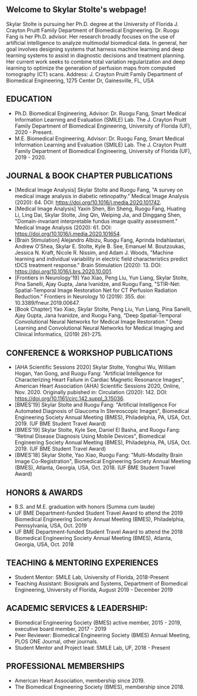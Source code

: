 ## Welcome to Skylar Stolte's webpage!
Skylar Stolte is pursuing her Ph.D. degree at the University of Florida J. Crayton Pruitt Family Department of Biomedical Engineering. Dr. Ruogu Fang is her Ph.D. advisor. Her research broadly focuses on the use of artificial intelligence to analyze multimodal biomedical data. In general, her goal involves designing systems that harness machine learning and deep learning systems to assist in diagnostic decisions and treatment planning. Her current work seeks to combine total variation regularization and deep learning to optimize the generation of perfusion maps from computed tomography (CT) scans. 
Address: J. Crayton Pruitt Family Department of Biomedical Engineering, 1275 Center Dr, Gainesville, FL, USA

## EDUCATION 
- Ph.D. Biomedical Engineering, Advisor: Dr. Ruogu Fang, Smart Medical Information Learning and Evaluation (SMILE) Lab. The J. Crayton Pruitt Family Department of Biomedical Engineering, University of Florida (UF), 2020 - Present.  
- M.E. Biomedical Engineering, Advisor: Dr. Ruogu Fang, Smart Medical Information Learning and Evaluation (SMILE) Lab. The J. Crayton Pruitt Family Department of Biomedical Engineering, University of Florida (UF), 2019 - 2020.

## JOURNAL & BOOK CHAPTER PUBLICATIONS
- [Medical Image Analysis] Skylar Stolte and Ruogu Fang, "A survey on medical image analysis in diabetic retinopathy." Medical Image Analysis (2020): 64. DOI: https://doi.org/10.1016/j.media.2020.101742.
- [Medical Image Analysis] Yaxin Shen, Bin Sheng, Ruogu Fang, Huating Li, Ling Dai, Skylar Stolte, Jing Qin, Weiping Jia, and Dinggang Shen, "Domain-invariant interpretable fundus image quality assessment." Medical Image Analysis (2020): 61. DOI: https://doi.org/10.1016/j.media.2020.101654.
- [Brain Stimulation] Alejandro Albizu, Ruogu Fang, Aprinda Indahlastari, Andrew O’Shea, Skylar E. Stolte, Kyle B. See, Emanuel M. Boutzoukas, Jessica N. Kraft, Nicole R. Nissim, and Adam J. Woods, "Machine learning and individual variability in electric field characteristics predict tDCS treatment response." Brain Stimulation (2020): 13. DOI: https://doi.org/10.1016/j.brs.2020.10.001.
- [Frontiers in Neurology'19] Yao Xiao, Peng Liu, Yun Liang, Skylar Stolte, Pina Sanelli, Ajay Gupta, Jana Ivanidze, and Ruogu Fang, "STIR-Net: Spatial-Temporal Image Restoration Net for CT Perfusion Radiation Reduction." Frontiers in Neurology 10 (2019): 355. doi: 10.3389/fneur.2019.00647.
- [Book Chapter] Yao Xiao, Skylar Stolte, Peng Liu, Yun Liang, Pina Sanelli, Ajay Gupta, Jana Ivanidze, and Ruogu Fang, ”Deep Spatial-Temporal Convolutional Neural Networks for Medical Image Restoration.” Deep Learning and Convolutional Neural Networks for Medical Imaging and Clinical Informatics, (2019) 261-275.

## CONFERENCE & WORKSHOP PUBLICATIONS
- [AHA Scientific Sessions 2020] Skylar Stolte, Yonghui Wu, William Hogan, Yan Gong, and Ruogu Fang: "Artificial Intelligence for Characterizing Heart Failure in Cardiac Magnetic Resonance Images", American Heart Association (AHA) Scientific Sessions 2020, Online, Nov. 2020. Originally pubished in: Circulation (2020): 142. DOI: https://doi.org/10.1161/circ.142.suppl_3.15036.
- [BMES'19] Skylar Stolte and Ruogu Fang: "Artificial Intelligence For Automated Diagnosis of Glaucoma In Stereoscopic Images", Biomedical Engineering Society Annual Meeting (BMES), Philadelphia, PA, USA, Oct. 2019. (UF BME Student Travel Award)
- [BMES'19] Skylar Stolte, Kyle See, Daniel El Basha, and Ruogu Fang: "Retinal Disease Diagnosis Using Mobile Devices", Biomedical Engineering Society Annual Meeting (BMES), Philadelphia, PA, USA, Oct. 2019. (UF BME Student Travel Award)
- [BMES'18] Skylar Stolte, Yao Xiao, Ruogu Fang: "Multi-Modality Brain Image Co-Registration", Biomedical Engineering Society Annual Meeting (BMES), Atlanta, Georgia, USA, Oct. 2018. (UF BME Student Travel Award)

## HONORS & AWARDS
- B.S. and M.E. graduation with honors (Summa cum laude)
- UF BME Department-funded Student Travel Award to attend the 2019 Biomedical Engineering Society Annual Meeting (BMES), Philadelphia, Pennsylvania, USA, Oct. 2019
- UF BME Department-funded Student Travel Award to attend the 2018 Biomedical Engineering Society Annual Meeting (BMES), Atlanta, Georgia, USA, Oct. 2018

## TEACHING & MENTORING EXPERIENCES 
- Student Mentor: SMILE Lab, University of Florida, 2018-Present
- Teaching Assistant: Biosignals and Systems, Department of Biomedical Engineering, University of Florida, August 2019 - December 2019

## ACADEMIC SERVICES & LEADERSHIP: 
- Biomedical Engineering Society (BMES) active member, 2015 - 2019, executive board member, 2017 - 2019
- Peer Reviewer: Biomedical Engineering Society (BMES) Annual Meeting, PLOS ONE Journal, other journals.
- Student Mentor and Project lead: SMILE Lab, UF, 2018 - Present

## PROFESSIONAL MEMBERSHIPS
- American Heart Association, membership since 2019.
- The Biomedical Engineering Society (BMES), membership since 2018.
